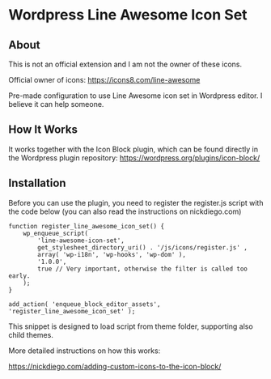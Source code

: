 # Wordpress Line Awesome Icon Set

## About
This is not an official extension and I am not the owner of these icons.

Official owner of icons:
https://icons8.com/line-awesome


Pre-made configuration to use Line Awesome icon set in Wordpress editor. I believe it can help someone.

## How It Works

It works together with the Icon Block plugin, which can be found directly in the Wordpress plugin repository: 
https://wordpress.org/plugins/icon-block/

## Installation

Before you can use the plugin, you need to register the register.js script with the code below (you can also read the instructions on nickdiego.com)

```
function register_line_awesome_icon_set() {
	wp_enqueue_script(
		'line-awesome-icon-set',
		get_stylesheet_directory_uri() . '/js/icons/register.js' ,
		array( 'wp-i18n', 'wp-hooks', 'wp-dom' ),
		'1.0.0',
		true // Very important, otherwise the filter is called too early.
	);
}

add_action( 'enqueue_block_editor_assets', 'register_line_awesome_icon_set' );
```
This snippet is designed to load script from theme folder, supporting also child themes.

More detailed instructions on how this works:

https://nickdiego.com/adding-custom-icons-to-the-icon-block/
